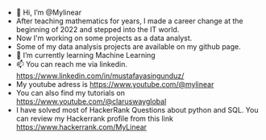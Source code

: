 - 👋 Hi, I’m @Mylinear
- After teaching mathematics for years, I made a career change at the beginning of 2022 and stepped into the IT world.
- Now I'm working on some projects as a data analyst. 
- Some of my data analysis projects are available on my github page.
- 🌱 I’m currently learning Machine Learning
- 📫 You can reach me via linkedin. https://www.linkedin.com/in/mustafayasingunduz/
- My youtube adress is https://www.youtube.com/@mylinear
- You can also find my tutorials on https://www.youtube.com/@claruswayglobal
- I have solved most of HackerRank Questions about python and SQL. You can review my Hackerrank profile from this link
https://www.hackerrank.com/MyLinear
<!---
Mylinear/Mylinear is a ✨ special ✨ repository because its `README.md` (this file) appears on your GitHub profile.
You can click the Preview link to take a look at your changes.
I have solved most of HackerRank Questions about python and SQL. You can review my Hackerrank profile from this link
https://www.hackerrank.com/MyLinear
--->
